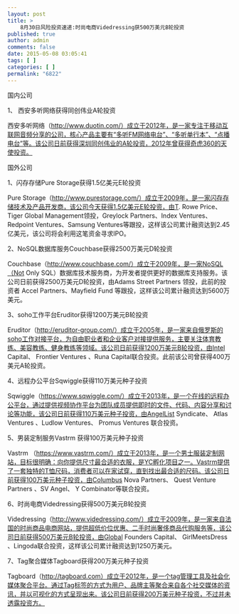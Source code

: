 ```yaml
---
layout: post
title: >
    8月30日风险投资速递:时尚电商Videdressing获500万美元B轮投资
published: true
author: admin
comments: false
date: 2015-05-08 03:05:41
tags: [ ]
categories: [ ]
permalink: "6822"
---
```



国内公司

1、 西安多听网络获得同创伟业A轮投资

西安多听网络（http://www.duotin.com/）成立于2012年，是一家专注于移动互联网音频分享的公司，核心产品主要有“多听FM网络电台”、“多听单行本”、“点播电台”等。该公司日前获得深圳同创伟业的A轮投资，2012年曾获得奇虎360的天使投资。

国外公司

1、闪存存储Pure Storage获得1.5亿美元E轮投资

Pure Storage（http://www.purestorage.com/）成立于2009年，是一家闪存存储技术及产品开发商，该公司今天获得1.5亿美元E轮投资，由T. Rowe Price、Tiger Global Management领投，Greylock Partners、Index Ventures、Redpoint Ventures、Samsung Ventures等跟投，这样该公司累计融资达到2.45亿美元，该公司将会利用这笔资金寻求IPO。

2、NoSQL数据库服务Couchbase获得2500万美元D轮投资

Couchbase（http://www.couchbase.com/）成立于2009年，是一家NoSQL（Not Only SQL）数据库技术服务商，为开发者提供更好的数据库支持服务。该公司日前获得2500万美元D轮投资，由Adams Street Partners 领投，此前的投资者 Accel Partners、Mayfield Fund 等跟投，这样该公司累计融资达到5600万美元。

3、soho工作平台Eruditor获得1200万美元B轮投资

Eruditor（http://eruditor-group.com/）成立于2005年，是一家来自俄罗斯的soho工作对接平台，为自由职业者和企业客户对接提供服务，主要关注体育教练、美容教练、健身教练等领域。该公司日前获得1200万美元B轮投资，由Intel Capital、 Frontier Ventures 、Runa Capital联合投资。此前该公司曾获得400万美元A轮投资。

4、远程办公平台Sqwiggle获得110万美元种子投资

Sqwiggle（https://www.sqwiggle.com/）成立于2013年，是一个在线的远程办公平台，通过提供视频协作平台为团队成员提供即时的文件、代码、内容分享和讨论等功能，该公司日前获得110万美元种子投资，由AngelList Syndicate、 Atlas Ventures 、Ludlow Ventures、 Promus Ventures 联合投资。

5、男装定制服务Vastrm 获得100万美元种子投资

Vastrm （https://www.vastrm.com/）成立于2013年，是一个男士服装定制网站，目标很明确：向你提供尺寸最合适的衣服，是YC孵化项目之一。Vastrm提供了一套独特的T恤尺码，消费者可以在家试穿，直到找出最合适的尺码。该公司日前获得100万美元种子投资，由Columbus Nova Partners、 Quest Venture Partners 、SV Angel、 Y Combinator等联合投资。

6、时尚电商Videdressing获得500万美元B轮投资

Videdressing（http://www.videdressing.com/）成立于2009年，是一家来自法国的时尚商品电商网站，提供超低价位优惠、二手时尚奢侈商品代购服务等，该公司日前获得500万美元B轮投资，由Global Founders Capital、 GirlMeetsDress 、Lingoda联合投资，这样该公司累计融资达到1250万美元。

7、Tag聚合媒体Tagboard获得200万美元种子投资

Tagboard（http://tagboard.com）成立于2012年，是一个tag管理工具及社会化媒体聚合平台。通过Tag标签的方式为用户、品牌主等聚合来自各个社交媒体的资讯，并以可视化的方式呈现出来。该公司日前获得200万美元种子投资，不过并未透露投资方。